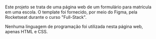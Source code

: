 Este projeto se trata de uma página web de um formulário para matrícula em uma escola. O template foi fornecido, por meio do Figma, pela Rocketseat durante o curso "Full-Stack".

Nenhuma linguagem de programação foi utilizada nesta página web, apenas HTML e CSS.